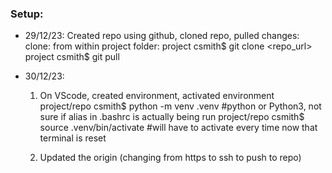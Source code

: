### Setup:
- 29/12/23:
    Created repo using github, cloned repo, pulled changes:
    clone: from within project folder:
    project csmith$ git clone <repo_url>
    project csmith$ git pull

- 30/12/23:
    1. On VScode, created environment, activated environment
    project/repo csmith$ python -m venv .venv           #python or Python3, not sure if alias in .bashrc is actually being run
    project/repo csmith$ source .venv/bin/activate      #will have to activate every time now that terminal is reset

    2. Updated the origin (changing from https to ssh to push to repo)